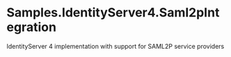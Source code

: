 # Samples.IdentityServer4.Saml2pIntegration
IdentityServer 4 implementation with support for SAML2P service providers
